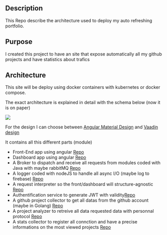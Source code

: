 ## Description
<p> This Repo describe the architecture used to deploy my auto refreshing portfolio.</p>

## Purpose 
<p>I created this project to have an site that expose automatically all my github projects and have statistics about trafics</p>

## Architecture
<p>This site will be deploy using docker containers with kubernetes or docker compose.</p>
<p>The exact architecture is explained in detail with the schema below (now it is on paper)</p>
<img src="https://via.placeholder.com/350"/>
<p>For the design I can choose between <a href="https://material.angular.io/">Angular Material Design</a> and <a href="https://vaadin.com/learn/tutorials/using-web-components-in-angular">Vaadin design</a></p>
<p>It contains all this different parts (module) </p>
<ul>
    <li>Front-End app using angular <a href="https://github.com/KarLe15/portfolio-site-front">Repo</a></li>
    <li>Dashboard app using angular <a href="https://github.com/KarLe15/portfolio-site-dashboard">Repo</a></li>
    <li>A Broker to dispatch and receive all requests from modules coded with Java with maybe rabbitMQ <a href="https://github.com/KarLe15/portfolio-site-broker">Repo</a></li>
    <li>A logger coded with nodeJS to handle all async I/O (maybe log to firebase) <a href="https://github.com/KarLe15/portfolio-site-logger">Repo</a></li>
    <li>A request interpreter so the front/dashboard will structure-agnostic <a href="https://github.com/KarLe15/portfolio-site-request-interpreter">Repo</a></li>
    <li>Authentification service to generate JWT with validity<a href="https://github.com/KarLe15/portfolio-site-auth">Repo</a></li>
    <li>A github project collector to get all datas from the github account (maybe in Golang) <a href="https://github.com/KarLe15/portfolio-site-github-collector">Repo</a></li>
    <li>A project analyzer to retreive all data requested data with personnal protocol <a href="https://github.com/KarLe15/portfolio-site-project-analyzer">Repo</a></li>
    <li>A stats collector to register all connction and have a precise informations on the most viewed projects <a href="https://github.com/KarLe15/portfolio-site-stats-collector">Repo</a></li>
</ul>
